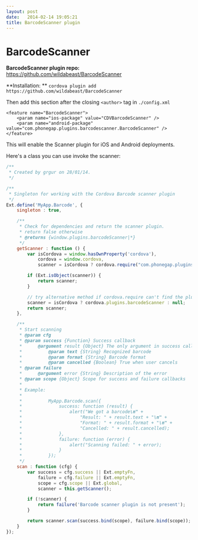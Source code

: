 ```yaml
---
layout: post
date:   2014-02-14 19:05:21
title: BarcodeScanner plugin
---
```


BarcodeScanner
=======

**BarcodeScanner plugin repo:** https://github.com/wildabeast/BarcodeScanner

**Installation: **
```cordova plugin add https://github.com/wildabeast/BarcodeScanner```

Then add this section after the closing `<author>` tag in `./config.xml`

```
<feature name="BarcodeScanner">
    <param name="ios-package" value="CDVBarcodeScanner" />
    <param name="android-package" value="com.phonegap.plugins.barcodescanner.BarcodeScanner" />
</feature>
```

This will enable the Scanner plugin for iOS and Android deployments. 

Here's a class you can use invoke the scanner:

```javascript
/**
 * Created by grgur on 28/01/14.
 */

/**
 * Singleton for working with the Cordova Barcode scanner plugin
 */
Ext.define('MyApp.Barcode', {
    singleton : true,

    /**
     * Check for dependencies and return the scanner plugin.
     * return false otherwise
     * @returns {window.plugins.barcodeScanner|*}
     */
    getScanner : function () {
        var isCordova = window.hasOwnProperty('cordova'),
        	cordova = window.cordova,
            scanner = isCordova ? cordova.require("com.phonegap.plugins.barcodescanner.BarcodeScanner") : null;

        if (Ext.isObject(scanner)) {
            return scanner;
        }

        // try alternative method if cordova.require can't find the plugin
        scanner = isCordova ? cordova.plugins.barcodeScanner : null;
        return scanner;
    },

    /**
     * Start scanning
     * @param cfg
     * @param success {Function} Success callback
     *      @argument result {Object} The only argument in success callback containing:
     *          @param text {String} Recognized barcode
     *          @param format {String} Barcode format
     *          @param cancelled {Boolean} True when user cancels
     * @param failure
     *      @argument error {String} Description of the error
     * @param scope {Object} Scope for success and failure callbacks
     *
     * Example:
     *
     *          MyApp.Barcode.scan({
     *              success: function (result) {
     *                  alert("We got a barcode\n" +
     *                      "Result: " + result.text + "\n" +
     *                      "Format: " + result.format + "\n" +
     *                      "Cancelled: " + result.cancelled);
     *              },
     *              failure: function (error) {
     *                  alert("Scanning failed: " + error);
     *              }
     *          });
     */
    scan : function (cfg) {
        var success = cfg.success || Ext.emptyFn,
            failure = cfg.failure || Ext.emptyFn,
            scope = cfg.scope || Ext.global,
            scanner = this.getScanner();

        if (!scanner) {
            return failure('Barcode scanner plugin is not present');
        }

        return scanner.scan(success.bind(scope), failure.bind(scope));
    }
});
```